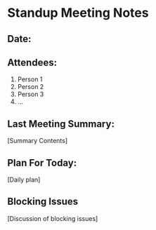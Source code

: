 # Standup Meeting Notes

## Date: 

## Attendees:

1. Person 1
2. Person 2
3. Person 3
4. ...

## Last Meeting Summary:

[Summary Contents]

## Plan For Today:

[Daily plan]

## Blocking Issues

[Discussion of blocking issues]
